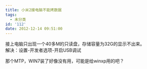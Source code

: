 ```yaml
---
title: 小米2接电脑不能拷数据
tags:
  - 未分类
id: '112'
date: 2012-12-14 09:51:00
---
```


  
接上电脑只出现一个40多M的只读盘，存储容量为32G的显示不出来。  
解决：设置-开发者选项-开启USB调试  
  
那个MTP，WIN7装了好像没有用，可能是给winxp用的吧？